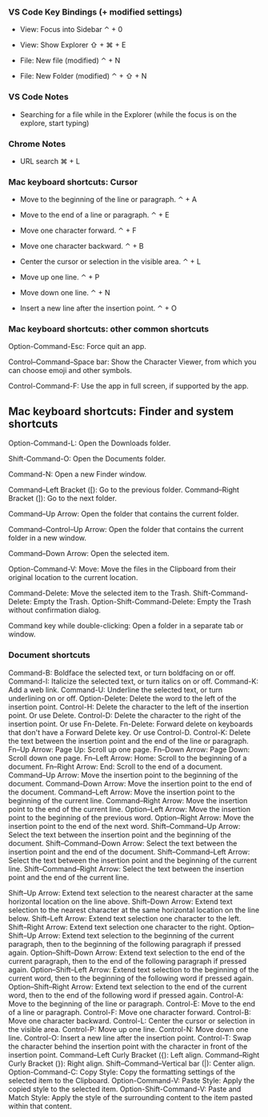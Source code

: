 ### VS Code Key Bindings (+ modified settings)

- View: Focus into Sidebar
⌃ + 0

- View: Show Explorer
⇧ + ⌘ + E

- File: New file (modified)
⌃ + N

- File: New Folder (modified)
⌃ + ⇧ + N



### VS Code Notes

- Searching for a file while in the Explorer
(while the focus is on the explore, start typing)

### Chrome Notes

- URL search
⌘ + L

### Mac keyboard shortcuts: Cursor

- Move to the beginning of the line or paragraph.
⌃ + A

- Move to the end of a line or paragraph.
⌃ + E

- Move one character forward.
⌃ + F

- Move one character backward.
⌃ + B

- Center the cursor or selection in the visible area.
⌃ + L

- Move up one line.
⌃ + P

- Move down one line.
⌃ + N

- Insert a new line after the insertion point.
⌃ + O

### Mac keyboard shortcuts: other common shortcuts

Option-Command-Esc: Force quit an app.

Control–Command–Space bar: Show the Character Viewer, from which you can choose emoji and other symbols.


Control-Command-F: Use the app in full screen, if supported by the app.


## Mac keyboard shortcuts: Finder and system shortcuts


Option-Command-L: Open the Downloads folder.

Shift-Command-O: Open the Documents folder.

Command-N: Open a new Finder window.

Command–Left Bracket ([): Go to the previous folder.
Command–Right Bracket (]): Go to the next folder.

Command–Up Arrow: Open the folder that contains the current folder.

Command–Control–Up Arrow: Open the folder that contains the current folder in a new window.

Command–Down Arrow: Open the selected item.

Option-Command-V: Move: Move the files in the Clipboard from their original location to the current location.

Command-Delete: Move the selected item to the Trash.
Shift-Command-Delete: Empty the Trash.
Option-Shift-Command-Delete: Empty the Trash without confirmation dialog.

Command key while double-clicking: Open a folder in a separate tab or window.

### Document shortcuts

Command-B: Boldface the selected text, or turn boldfacing on or off.
Command-I: Italicize the selected text, or turn italics on or off.
Command-K: Add a web link.
Command-U: Underline the selected text, or turn underlining on or off.
Option-Delete: Delete the word to the left of the insertion point.
Control-H: Delete the character to the left of the insertion point. Or use Delete.
Control-D: Delete the character to the right of the insertion point. Or use Fn-Delete.
Fn-Delete: Forward delete on keyboards that don't have a Forward Delete   key. Or use Control-D.
Control-K: Delete the text between the insertion point and the end of the line or paragraph.
Fn–Up Arrow: Page Up: Scroll up one page.
Fn–Down Arrow: Page Down: Scroll down one page.
Fn–Left Arrow: Home: Scroll to the beginning of a document.
Fn–Right Arrow: End: Scroll to the end of a document.
Command–Up Arrow: Move the insertion point to the beginning of the document.
Command–Down Arrow: Move the insertion point to the end of the document.
Command–Left Arrow: Move the insertion point to the beginning of the current line.
Command–Right Arrow: Move the insertion point to the end of the current line.
Option–Left Arrow: Move the insertion point to the beginning of the previous word.
Option–Right Arrow: Move the insertion point to the end of the next word.
Shift–Command–Up Arrow: Select the text between the insertion point and the beginning of the document.
Shift–Command–Down Arrow: Select the text between the insertion point and the end of the document.
Shift–Command–Left Arrow: Select the text between the insertion point and the beginning of the current line.
Shift–Command–Right Arrow: Select the text between the insertion point and the end of the current line.

Shift–Up Arrow: Extend text selection to the nearest character at the same horizontal location on the line above.
Shift–Down Arrow: Extend text selection to the nearest character at the same horizontal location on the line below.
Shift–Left Arrow: Extend text selection one character to the left.
Shift–Right Arrow: Extend text selection one character to the right.
Option–Shift–Up Arrow: Extend text selection to the beginning of the current paragraph, then to the beginning of the following paragraph if pressed again.
Option–Shift–Down Arrow: Extend text selection to the end of the current paragraph, then to the end of the following paragraph if pressed again.
Option–Shift–Left Arrow: Extend text selection to the beginning of the current word, then to the beginning of the following word if pressed again.
Option–Shift–Right Arrow: Extend text selection to the end of the current word, then to the end of the following word if pressed again.
Control-A: Move to the beginning of the line or paragraph.
Control-E: Move to the end of a line or paragraph.
Control-F: Move one character forward.
Control-B: Move one character backward.
Control-L: Center the cursor or selection in the visible area.
Control-P: Move up one line.
Control-N: Move down one line.
Control-O: Insert a new line after the insertion point.
Control-T: Swap the character behind the insertion point with the character in front of the insertion point.
Command–Left Curly Bracket ({): Left align.
Command–Right Curly Bracket (}): Right align.
Shift–Command–Vertical bar (|): Center align.
Option-Command-C: Copy Style: Copy the formatting settings of the selected item to the Clipboard.
Option-Command-V: Paste Style: Apply the copied style to the selected item.
Option-Shift-Command-V: Paste and Match Style: Apply the style of the surrounding content to the item pasted within that content.
